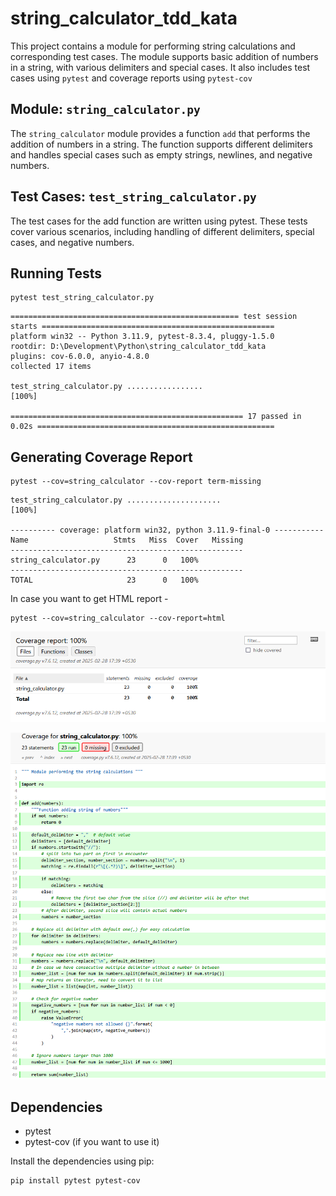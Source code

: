 # string_calculator_tdd_kata

This project contains a module for performing string calculations and corresponding test cases. The module supports basic addition of numbers in a string, with various delimiters and special cases. It also includes test cases using `pytest` and coverage reports using `pytest-cov`

## Module: `string_calculator.py`

The `string_calculator` module provides a function `add` that performs the addition of numbers in a string. The function supports different delimiters and handles special cases such as empty strings, newlines, and negative numbers.

## Test Cases: `test_string_calculator.py`

The test cases for the add function are written using pytest. These tests cover various scenarios, including handling of different delimiters, special cases, and negative numbers.

## Running Tests

```
pytest test_string_calculator.py
```

```
=================================================== test session starts ====================================================
platform win32 -- Python 3.11.9, pytest-8.3.4, pluggy-1.5.0
rootdir: D:\Development\Python\string_calculator_tdd_kata
plugins: cov-6.0.0, anyio-4.8.0
collected 17 items                                                                                                                      

test_string_calculator.py .................                                                                                      [100%] 

==================================================== 17 passed in 0.02s =====================================================
```
## Generating Coverage Report

```
pytest --cov=string_calculator --cov-report term-missing
```
```
test_string_calculator.py .....................                                                                                                                            [100%]

---------- coverage: platform win32, python 3.11.9-final-0 -----------
Name                   Stmts   Miss  Cover   Missing
----------------------------------------------------
string_calculator.py      23      0   100%
----------------------------------------------------
TOTAL                     23      0   100%
```

In case you want to get HTML report -
```
pytest --cov=string_calculator --cov-report=html
```
![Coverage report Summary](screenshots/coverage_report_summary.PNG "Summary")

![Coverage report File](screenshots/coverage_report_code.PNG "File")

## Dependencies
- pytest
- pytest-cov (if you want to use it)

Install the dependencies using pip:
```
pip install pytest pytest-cov
```
